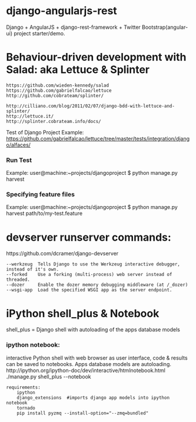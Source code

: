 django-angularjs-rest
=====================

Django + AngularJS + django-rest-framework + Twitter Bootstrap(angular-ui) project starter/demo.

<h1>Behaviour-driven development with Salad: aka Lettuce & Splinter</h1>

    https://github.com/wieden-kennedy/salad
    https://github.com/gabrielfalcao/lettuce
    http://github.com/cobrateam/splinter/
    
    http://cilliano.com/blog/2011/02/07/django-bdd-with-lettuce-and-splinter/
    http://lettuce.it/
    http://splinter.cobrateam.info/docs/

Test of Django Project Example:
https://github.com/gabrielfalcao/lettuce/tree/master/tests/integration/django/alfaces/

<h3>Run Test</h3>
Example:
user@machine:~projects/djangoproject $ python manage.py harvest

<h3>Specifying feature files</h3>
Example:
user@machine:~projects/djangoproject $ python manage.py harvest path/to/my-test.feature

<h1>devserver runserver commands:</h1>
https://github.com/dcramer/django-devserver

    --werkzeug 	Tells Django to use the Werkzeug interactive debugger, instead of it's own.
    --forked 	Use a forking (multi-process) web server instead of threaded.
    --dozer 	Enable the dozer memory debugging middleware (at /_dozer)
    --wsgi-app 	Load the specified WSGI app as the server endpoint.

<h1>iPython shell_plus & Notebook</h1>
shell_plus = Django shell with autoloading of the apps database models

<h3>ipython notebook:</h3>
interactive Python shell with web browser as user interface, code & results can be saved to notebooks.
Apps database models are autoloading.
http://ipython.org/ipython-doc/dev/interactive/htmlnotebook.html
    ./manage.py shell_plus --notebook

    requirements:
        ipython
        django_extensions  #imports django app models into ipython notebook
        tornado
        pip install pyzmq --install-option="--zmq=bundled"

<h1></h1>
